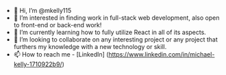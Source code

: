 - 👋 Hi, I’m @mkelly115
- 👀 I’m interested in finding work in full-stack web development, also open to front-end or back-end work!
- 🌱 I’m currently learning how to fully utilize React in all of its aspects.
- 💞️ I’m looking to collaborate on any interesting project or any project that furthers my knowledge with a new technology or skill.
- 📫 How to reach me - [LinkedIn] (https://www.linkedin.com/in/michael-kelly-1710922b9/)

<!---
mkelly115/mkelly115 is a ✨ special ✨ repository because its `README.md` (this file) appears on your GitHub profile.
You can click the Preview link to take a look at your changes.
--->
